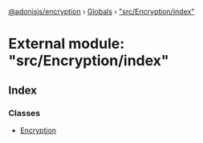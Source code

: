 [@adonisjs/encryption](../README.md) › [Globals](../globals.md) › ["src/Encryption/index"](_src_encryption_index_.md)

# External module: "src/Encryption/index"

## Index

### Classes

* [Encryption](../classes/_src_encryption_index_.encryption.md)
